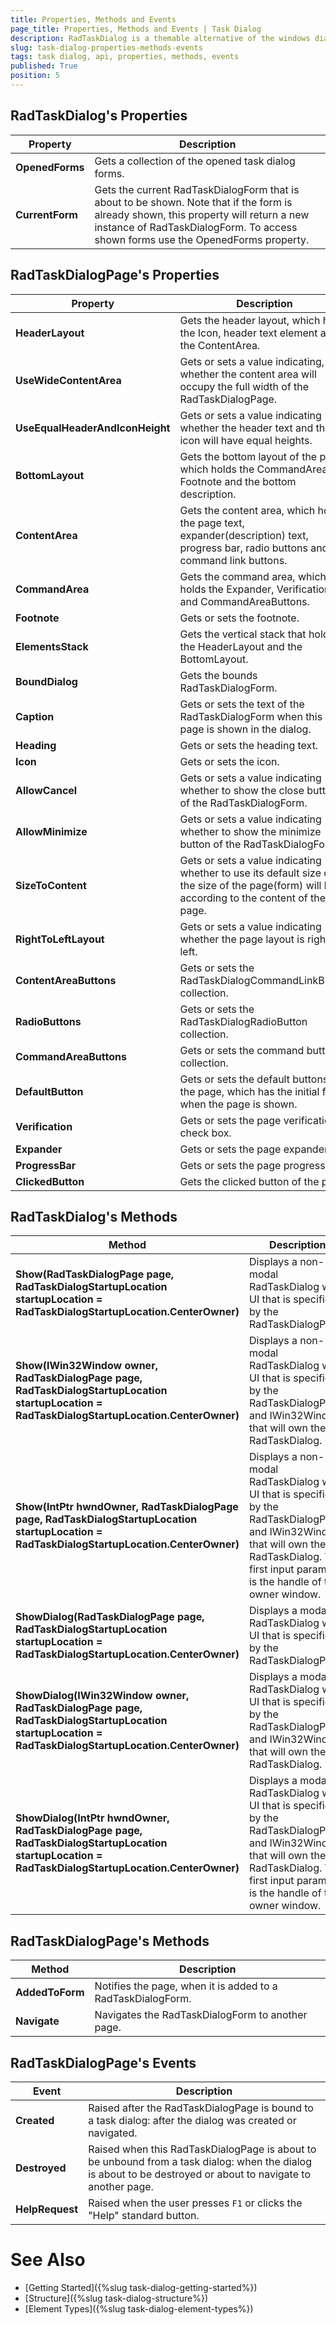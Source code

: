 ```yaml
---
title: Properties, Methods and Events
page_title: Properties, Methods and Events | Task Dialog
description: RadTaskDialog is a themable alternative of the windows dialog boxes and the newly released TaskDialog for .NET 5.
slug: task-dialog-properties-methods-events
tags: task dialog, api, properties, methods, events
published: True
position: 5 
---
```


## RadTaskDialog's Properties

|Property|Description|
|----|----|
|**OpenedForms**|Gets a collection of the opened task dialog forms.|
|**CurrentForm**|Gets the current RadTaskDialogForm that is about to be shown. Note that if the form is already shown, this property will return a new instance of RadTaskDialogForm. To access shown forms use the OpenedForms property.|

## RadTaskDialogPage's Properties

|Property|Description|
|----|----|
|**HeaderLayout**|Gets the header layout, which holds the Icon, header text element and the ContentArea.|
|**UseWideContentArea**|Gets or sets a value indicating, whether the content area will occupy the full width of the RadTaskDialogPage.|
|**UseEqualHeaderAndIconHeight**|Gets or sets a value indicating whether the header text and the icon will have equal heights.|
|**BottomLayout**|Gets the bottom layout of the page, which holds the CommandArea, Footnote and the bottom description.|
|**ContentArea**|Gets the content area, which holds the page text, expander(description) text, progress bar, radio buttons and the command link buttons.|
|**CommandArea**|Gets the command area, which holds the Expander, Verification and CommandAreaButtons.|
|**Footnote**|Gets or sets the footnote.|
|**ElementsStack**|Gets the vertical stack that holds the HeaderLayout and the BottomLayout.|
|**BoundDialog**|Gets the bounds RadTaskDialogForm.|
|**Caption**|Gets or sets the text of the RadTaskDialogForm when this page is shown in the dialog.|
|**Heading**|Gets or sets the heading text.|
|**Icon**|Gets or sets the icon.|
|**AllowCancel**|Gets or sets a value indicating whether to show the close button of the RadTaskDialogForm.|
|**AllowMinimize**|Gets or sets a value indicating whether to show the minimize button of the RadTaskDialogForm.|
|**SizeToContent**|Gets or sets a value indicating whether to use its default size or the size of the page(form) will be according to the content of the page.|
|**RightToLeftLayout**|Gets or sets a value indicating whether the page layout is right to left.|
|**ContentAreaButtons**|Gets or sets the RadTaskDialogCommandLinkButton collection.|
|**RadioButtons**|Gets or sets the RadTaskDialogRadioButton collection.|
|**CommandAreaButtons**|Gets or sets the command button collection.|
|**DefaultButton**|Gets or sets the default buttons of the page, which has the initial focus when the page is shown.|
|**Verification**|Gets or sets the page verification check box.|
|**Expander**|Gets or sets the page expander.|
|**ProgressBar**|Gets or sets the page progress bar.|
|**ClickedButton**|Gets the clicked button of the page.|

## RadTaskDialog's Methods 

|Method|Description|
|----|----|
|**Show(RadTaskDialogPage page, RadTaskDialogStartupLocation startupLocation = RadTaskDialogStartupLocation.CenterOwner)**|Displays a non-modal RadTaskDialog with UI that is specified by the RadTaskDialogPage.|
|**Show(IWin32Window owner, RadTaskDialogPage page, RadTaskDialogStartupLocation startupLocation = RadTaskDialogStartupLocation.CenterOwner)**|Displays a non-modal RadTaskDialog with UI that is specified by the RadTaskDialogPage and IWin32Window that will own the RadTaskDialog.|
|**Show(IntPtr hwndOwner, RadTaskDialogPage page, RadTaskDialogStartupLocation startupLocation = RadTaskDialogStartupLocation.CenterOwner)**|Displays a non-modal RadTaskDialog with UI that is specified by the RadTaskDialogPage and IWin32Window that will own the RadTaskDialog. The first input parameter is the handle of the owner window.|
|**ShowDialog(RadTaskDialogPage page, RadTaskDialogStartupLocation startupLocation = RadTaskDialogStartupLocation.CenterOwner)**|Displays a modal RadTaskDialog with UI that is specified by the RadTaskDialogPage.|
|**ShowDialog(IWin32Window owner, RadTaskDialogPage page, RadTaskDialogStartupLocation startupLocation = RadTaskDialogStartupLocation.CenterOwner)**|Displays a modal RadTaskDialog with UI that is specified by the RadTaskDialogPage and IWin32Window that will own the RadTaskDialog.|
|**ShowDialog(IntPtr hwndOwner, RadTaskDialogPage page, RadTaskDialogStartupLocation startupLocation = RadTaskDialogStartupLocation.CenterOwner)**|Displays a modal RadTaskDialog with UI that is specified by the RadTaskDialogPage and IWin32Window that will own the RadTaskDialog. The first input parameter is the handle of the owner window.|

## RadTaskDialogPage's Methods

|Method|Description|
|----|----|
|**AddedToForm**|Notifies the page, when it is added to a RadTaskDialogForm.|
|**Navigate**|Navigates the RadTaskDialogForm to another page.|

## RadTaskDialogPage's Events

|Event|Description|
|----|----|
|**Created**|Raised after the RadTaskDialogPage is bound to a task dialog: after the dialog was created or navigated.|
|**Destroyed**|Raised when this RadTaskDialogPage is about to be unbound from a task dialog: when the dialog is about to be destroyed or about to navigate to another page.|
|**HelpRequest**|Raised when the user presses `F1` or clicks the "Help" standard button.|



# See Also

* [Getting Started]({%slug task-dialog-getting-started%})
* [Structure]({%slug task-dialog-structure%})
* [Element Types]({%slug task-dialog-element-types%})
 
        
